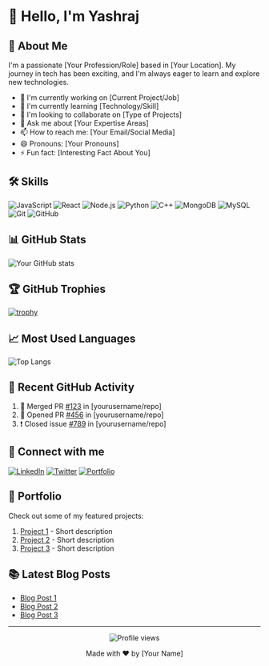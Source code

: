 # 👋 Hello, I'm Yashraj


## 🚀 About Me

I'm a passionate [Your Profession/Role] based in [Your Location]. My journey in tech has been exciting, and I'm always eager to learn and explore new technologies.

- 🔭 I'm currently working on [Current Project/Job]
- 🌱 I'm currently learning [Technology/Skill]
- 👯 I'm looking to collaborate on [Type of Projects]
- 💬 Ask me about [Your Expertise Areas]
- 📫 How to reach me: [Your Email/Social Media]
- 😄 Pronouns: [Your Pronouns]
- ⚡ Fun fact: [Interesting Fact About You]

## 🛠 Skills

![JavaScript](https://img.shields.io/badge/-JavaScript-black?style=flat-square&logo=javascript)
![React](https://img.shields.io/badge/-React-black?style=flat-square&logo=react)
![Node.js](https://img.shields.io/badge/-Node.js-black?style=flat-square&logo=Node.js)
![Python](https://img.shields.io/badge/-Python-black?style=flat-square&logo=Python)
![C++](https://img.shields.io/badge/-C++-black?style=flat-square&logo=c)
![MongoDB](https://img.shields.io/badge/-MongoDB-black?style=flat-square&logo=mongodb)
![MySQL](https://img.shields.io/badge/-MySQL-black?style=flat-square&logo=mysql)
![Git](https://img.shields.io/badge/-Git-black?style=flat-square&logo=git)
![GitHub](https://img.shields.io/badge/-GitHub-181717?style=flat-square&logo=github)

## 📊 GitHub Stats

![Your GitHub stats](https://github-readme-stats.vercel.app/api?username=yourusername&show_icons=true&theme=radical)

## 🏆 GitHub Trophies

[![trophy](https://github-profile-trophy.vercel.app/?username=yourusername&theme=onedark)](https://github.com/ryo-ma/github-profile-trophy)

## 📈 Most Used Languages

![Top Langs](https://github-readme-stats.vercel.app/api/top-langs/?username=yourusername&layout=compact&theme=radical)

## 🎯 Recent GitHub Activity

<!--START_SECTION:activity-->
1. 🎉 Merged PR [#123](https://github.com/yourusername/repo/pull/123) in [yourusername/repo]
2. 💪 Opened PR [#456](https://github.com/yourusername/repo/pull/456) in [yourusername/repo]
3. ❗️ Closed issue [#789](https://github.com/yourusername/repo/issues/789) in [yourusername/repo]
<!--END_SECTION:activity-->

## 🔗 Connect with me

[![LinkedIn](https://img.shields.io/badge/LinkedIn-0077B5?style=for-the-badge&logo=linkedin&logoColor=white)](https://www.linkedin.com/in/yourusername/)
[![Twitter](https://img.shields.io/badge/Twitter-1DA1F2?style=for-the-badge&logo=twitter&logoColor=white)](https://twitter.com/yourusername)
[![Portfolio](https://img.shields.io/badge/Portfolio-1DA1F2?style=for-the-badge&logo=google-chrome&logoColor=white)](https://yourwebsite.com/)

## 💼 Portfolio

Check out some of my featured projects:

1. [Project 1](https://github.com/yourusername/project1) - Short description
2. [Project 2](https://github.com/yourusername/project2) - Short description
3. [Project 3](https://github.com/yourusername/project3) - Short description

## 📚 Latest Blog Posts

<!-- BLOG-POST-LIST:START -->
- [Blog Post 1](https://yourblog.com/post1)
- [Blog Post 2](https://yourblog.com/post2)
- [Blog Post 3](https://yourblog.com/post3)
<!-- BLOG-POST-LIST:END -->

---

<p align="center">
  <img src="https://komarev.com/ghpvc/?username=yourusername&color=blueviolet" alt="Profile views">
</p>

<p align="center">
  Made with ❤️ by [Your Name]
</p>
